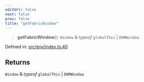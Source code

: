 ```yaml
---
editUrl: false
next: false
prev: false
title: "getFabricWindow"
---
```


> **getFabricWindow**(): `Window` & *typeof* `globalThis` \| `DOMWindow`

Defined in: [src/env/index.ts:40](https://github.com/fabricjs/fabric.js/blob/977f797255d8c56b5b68360b0d45bed33697d2e8/src/env/index.ts#L40)

## Returns

`Window` & *typeof* `globalThis` \| `DOMWindow`
